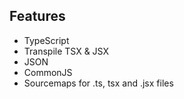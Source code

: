 ## Features

- TypeScript
- Transpile TSX & JSX
- JSON
- CommonJS
- Sourcemaps for .ts, tsx and .jsx files
